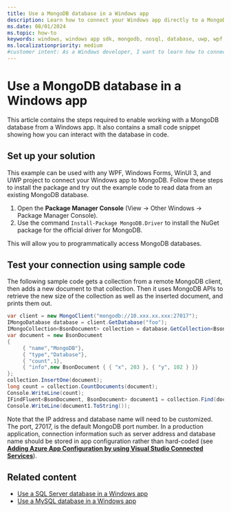```yaml
---
title: Use a MongoDB database in a Windows app
description: Learn how to connect your Windows app directly to a MongoDB database and test the connection programmatically.
ms.date: 08/01/2024
ms.topic: how-to
keywords: windows, windows app sdk, mongodb, nosql, database, uwp, wpf, winforms, windows forms, winui
ms.localizationpriority: medium
#customer intent: As a Windows developer, I want to learn how to connect my Windows app directly to a MongoDB database so that I can store and retrieve data.
---
```


# Use a MongoDB database in a Windows app

This article contains the steps required to enable working with a MongoDB database from a Windows app. It also contains a small code snippet showing how you can interact with the database in code.

## Set up your solution

This example can be used with any WPF, Windows Forms, WinUI 3, and UWP project to connect your Windows app to MongoDB. Follow these steps to install the package and try out the example code to read data from an existing MongoDB database.

1. Open the **Package Manager Console** (View -> Other Windows -> Package Manager Console).
1. Use the command `Install-Package MongoDB.Driver` to install the NuGet package for the official driver for MongoDB.

This will allow you to programmatically access MongoDB databases.

## Test your connection using sample code

The following sample code gets a collection from a remote MongoDB client, then adds a new document to that collection. Then it uses MongoDB APIs to retrieve the new size of the collection as well as the inserted document, and prints them out.

``` csharp
var client = new MongoClient("mongodb://10.xxx.xx.xxx:27017");
IMongoDatabase database = client.GetDatabase("foo");
IMongoCollection<BsonDocument> collection = database.GetCollection<BsonDocument>("bar");
var document = new BsonDocument
{
     { "name","MongoDB"},
     { "type","Database"},
     { "count",1},
     { "info",new BsonDocument { { "x", 203 }, { "y", 102 } }}
};
collection.InsertOne(document);
long count = collection.CountDocuments(document);
Console.WriteLine(count);
IFindFluent<BsonDocument, BsonDocument> document1 = collection.Find(document);
Console.WriteLine(document1.ToString());
```

Note that the IP address and database name will need to be customized. The port, 27017, is the default MongoDB port number. In a production application, connection information such as server address and database name should be stored in app configuration rather than hard-coded (see [**Adding Azure App Configuration by using Visual Studio Connected Services**](/visualstudio/azure/vs-azure-tools-connected-services-app-configuration)).

## Related content

- [Use a SQL Server database in a Windows app](sql-server-database.md)
- [Use a MySQL database in a Windows app](mysql-database.md)
